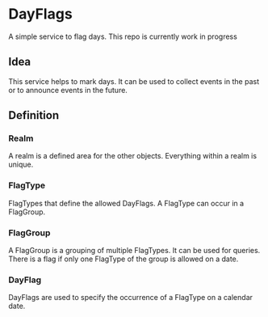 # DayFlags
A simple service to flag days. This repo is currently work in progress

## Idea
This service helps to mark days. It can be used to collect events in the past or to announce events in the future.

## Definition
### Realm
A realm is a defined area for the other objects. Everything within a realm is unique.

### FlagType
FlagTypes that define the allowed DayFlags. A FlagType can occur in a FlagGroup. 

### FlagGroup
A FlagGroup is a grouping of multiple FlagTypes. It can be used for queries. There is a flag if only one FlagType of the group is allowed on a date.

### DayFlag
DayFlags are used to specify the occurrence of a FlagType on a calendar date.